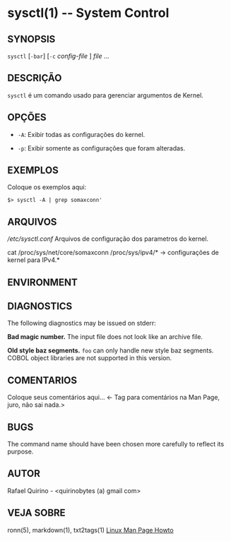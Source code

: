 sysctl(1) -- System Control
===============================================


SYNOPSIS
--------

`sysctl` [`-bar`] [`-c` *config-file* ] *file* ...

DESCRIÇÃO
---------

`sysctl` é um comando usado para gerenciar argumentos de Kernel.

OPÇÕES
------

* `-A`:
  Exibir todas as configurações do kernel.

* `-p`:
  Exibir somente as configurações que foram alteradas.

EXEMPLOS
--------

Coloque os exemplos aqui:

   `$> sysctl -A | grep somaxconn'`


ARQUIVOS
--------


*/etc/sysctl.conf*
  Arquivos de configuração dos parametros do kernel.

cat /proc/sys/net/core/somaxconn
/proc/sys/ipv4/* -> configurações de kernel para IPv4.*

ENVIRONMENT
-----------



DIAGNOSTICS
-----------

The following diagnostics may be issued on stderr:

**Bad magic number.**
  The input file does not look like an archive file.

**Old style baz segments.**
  `foo` can only handle new style baz segments. COBOL object libraries are not
  supported in this version.

COMENTARIOS
-----------

Coloque seus comentários aqui...
<- Tag para comentários na Man Page, juro, não sai nada.>

BUGS
----

The command name should have been chosen more carefully to reflect its
purpose.

AUTOR
-----

Rafael Quirino - <quirinobytes (a) gmail com>

VEJA SOBRE
----------

ronn(5), markdown(1), txt2tags(1) [Linux Man Page Howto](
http://www.schweikhardt.net/man_page_howto.html)

